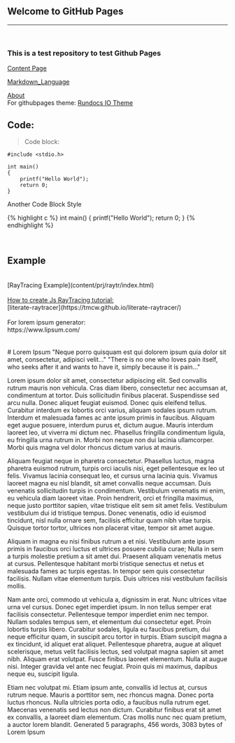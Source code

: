 ## Welcome to GitHub Pages
<hr>
<br>

### This is a test repository to test Github Pages


[Content Page](content/)

[Markdown_Language](content/markDownLang/)

[About](about/about.md)
<br>
For githubpages theme:
[Rundocs IO Theme](https://rundocs.io/)
<br>
## <strong>Code:</strong>
> Code block:<br>


```
#include <stdio.h>

int main()
{
    printf("Hello World");
    return 0;
}
```

Another Code Block Style

{% highlight c %}
int main()
{
    printf("Hello World");
    return 0;
}
{% endhighlight %}



<br>

## Example 
<br>
[RayTracing Example](content/prj/raytr/index.html)
<br><br>
<u>How to create Js RayTracing tutorial:</u> <br>
[literate-raytracer](https://tmcw.github.io/literate-raytracer/)

<br>
<br>
For lorem ipsum generator: <br>
https://www.lipsum.com/
<br>
<br>
<br>
# Lorem Ipsum
"Neque porro quisquam est qui dolorem ipsum quia dolor sit amet, consectetur, adipisci velit..."
"There is no one who loves pain itself, who seeks after it and wants to have it, simply because it is pain..."

Lorem ipsum dolor sit amet, consectetur adipiscing elit. Sed convallis rutrum mauris non vehicula. Cras diam libero, consectetur nec accumsan at, condimentum at tortor. Duis sollicitudin finibus placerat. Suspendisse sed arcu nulla. Donec aliquet feugiat euismod. Donec quis eleifend tellus. Curabitur interdum ex lobortis orci varius, aliquam sodales ipsum rutrum. Interdum et malesuada fames ac ante ipsum primis in faucibus. Aliquam eget augue posuere, interdum purus et, dictum augue. Mauris interdum laoreet leo, ut viverra mi dictum nec. Phasellus fringilla condimentum ligula, eu fringilla urna rutrum in. Morbi non neque non dui lacinia ullamcorper. Morbi quis magna vel dolor rhoncus dictum varius at mauris.

Aliquam feugiat neque in pharetra consectetur. Phasellus luctus, magna pharetra euismod rutrum, turpis orci iaculis nisi, eget pellentesque ex leo ut felis. Vivamus lacinia consequat leo, et cursus urna lacinia quis. Vivamus laoreet magna eu nisl blandit, sit amet convallis neque accumsan. Duis venenatis sollicitudin turpis in condimentum. Vestibulum venenatis mi enim, eu vehicula diam laoreet vitae. Proin hendrerit, orci et fringilla maximus, neque justo porttitor sapien, vitae tristique elit sem sit amet felis. Vestibulum vestibulum dui id tristique tempus. Donec venenatis, odio id euismod tincidunt, nisl nulla ornare sem, facilisis efficitur quam nibh vitae turpis. Quisque tortor tortor, ultrices non placerat vitae, tempor sit amet augue.

Aliquam in magna eu nisi finibus rutrum a et nisi. Vestibulum ante ipsum primis in faucibus orci luctus et ultrices posuere cubilia curae; Nulla in sem a turpis molestie pretium a sit amet dui. Praesent aliquam venenatis metus at cursus. Pellentesque habitant morbi tristique senectus et netus et malesuada fames ac turpis egestas. In tempor sem quis consectetur facilisis. Nullam vitae elementum turpis. Duis ultrices nisi vestibulum facilisis mollis.

Nam ante orci, commodo ut vehicula a, dignissim in erat. Nunc ultrices vitae urna vel cursus. Donec eget imperdiet ipsum. In non tellus semper erat facilisis consectetur. Pellentesque tempor imperdiet enim nec tempor. Nullam sodales tempus sem, et elementum dui consectetur eget. Proin lobortis turpis libero. Curabitur sodales, ligula eu faucibus pretium, dui neque efficitur quam, in suscipit arcu tortor in turpis. Etiam suscipit magna a ex tincidunt, id aliquet erat aliquet. Pellentesque pharetra, augue at aliquet scelerisque, metus velit facilisis lectus, sed volutpat magna sapien sit amet nibh. Aliquam erat volutpat. Fusce finibus laoreet elementum. Nulla at augue nisi. Integer gravida vel ante nec feugiat. Proin quis mi maximus, dapibus neque eu, suscipit ligula.

Etiam nec volutpat mi. Etiam ipsum ante, convallis id lectus at, cursus rutrum neque. Mauris a porttitor sem, nec rhoncus magna. Donec porta luctus rhoncus. Nulla ultricies porta odio, a faucibus nulla rutrum eget. Maecenas venenatis sed lectus non dictum. Curabitur finibus erat sit amet ex convallis, a laoreet diam elementum. Cras mollis nunc nec quam pretium, a auctor lorem blandit.
Generated 5 paragraphs, 456 words, 3083 bytes of Lorem Ipsum



